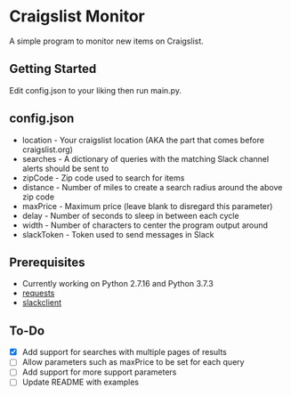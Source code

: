 # Craigslist Monitor

A simple program to monitor new items on Craigslist.

## Getting Started

Edit config.json to your liking then run main.py.

## config.json

* location - Your craigslist location (AKA the part that comes before craigslist.org)
* searches - A dictionary of queries with the matching Slack channel alerts should be sent to
* zipCode - Zip code used to search for items
* distance - Number of miles to create a search radius around the above zip code
* maxPrice - Maximum price (leave blank to disregard this parameter)
* delay - Number of seconds to sleep in between each cycle
* width - Number of characters to center the program output around
* slackToken - Token used to send messages in Slack

## Prerequisites

* Currently working on Python 2.7.16 and Python 3.7.3
* [requests](http://docs.python-requests.org/en/master/)
* [slackclient](https://python-slackclient.readthedocs.io/en/latest/)

## To-Do

- [x] Add support for searches with multiple pages of results
- [ ] Allow parameters such as maxPrice to be set for each query
- [ ] Add support for more support parameters
- [ ] Update README with examples